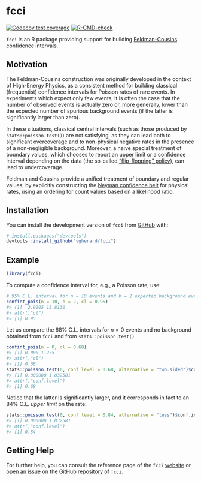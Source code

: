 
<!-- README.md is generated from README.Rmd. Please edit that file -->

# fcci

<!-- badges: start -->

[![Codecov test
coverage](https://codecov.io/gh/vgherard/fcci/branch/master/graph/badge.svg)](https://codecov.io/gh/vgherard/fcci?branch=master)
[![R-CMD-check](https://github.com/vgherard/fcci/workflows/R-CMD-check/badge.svg)](https://github.com/vgherard/fcci/actions)
<!-- badges: end -->

`fcci` is an R package providing support for building
[Feldman-Cousins](https://doi.org/10.1103/PhysRevD.57.3873) confidence
intervals.

## Motivation

The Feldman-Cousins construction was originally developed in the context
of High-Energy Physics, as a consistent method for building classical
(frequentist) confidence intervals for Poisson rates of rare events. In
experiments which expect only few events, it is often the case that the
number of observed events is actually zero or, more generally, lower
than the expected number of spurious background events (if the latter is
significantly larger than zero).

In these situations, classical central intervals (such as those produced
by `stats::poisson.test()`) are not satisfying, as they can lead both to
significant overcoverage and to non-physical negative rates in the
presence of a non-negligible background. Moreover, a naive special
treatment of boundary values, which chooses to report an upper limit or
a confidence interval depending on the data (the so-called
[“flip-flopping” policy](https://doi.org/10.1103/PhysRevD.57.3873)), can
lead to undercoverage.

Feldman and Cousins provide a unified treatment of boundary and regular
values, by explicitly constructing the [Neyman confidence
belt](https://en.wikipedia.org/wiki/Neyman_construction) for physical
rates, using an ordering for count values based on a likelihood ratio.

## Installation

You can install the development version of `fcci` from
[GitHub](https://github.com/vgherard/fcci) with:

``` r
# install.packages("devtools")
devtools::install_github("vgherard/fcci")
```

## Example

``` r
library(fcci)
```

To compute a confidence interval for, e.g., a Poisson rate, use:

``` r
# 95% C.L. interval for n = 10 events and b = 2 expected background events
confint_pois(n = 10, b = 2, cl = 0.95)
#> [1]  2.9205 15.8130
#> attr(,"cl")
#> [1] 0.95
```

Let us compare the 68% C.L. intervals for *n* = 0 events and no
background obtained from `fcci` and from `stats::poisson.test()`

``` r
confint_pois(n = 0, cl = 0.68)
#> [1] 0.000 1.275
#> attr(,"cl")
#> [1] 0.68
stats::poisson.test(0, conf.level = 0.68, alternative = "two.sided")$conf.int
#> [1] 0.000000 1.832581
#> attr(,"conf.level")
#> [1] 0.68
```

Notice that the latter is significantly larger, and it corresponds in
fact to an 84% C.L. *upper limit* on the rate:

``` r
stats::poisson.test(0, conf.level = 0.84, alternative = "less")$conf.int
#> [1] 0.000000 1.832581
#> attr(,"conf.level")
#> [1] 0.84
```

## Getting Help

For further help, you can consult the reference page of the `fcci`
[website](https://vgherard.github.io/fcci/) or [open an
issue](https://github.com/vgherard/fcci/issues) on the GitHub repository
of `fcci`.
